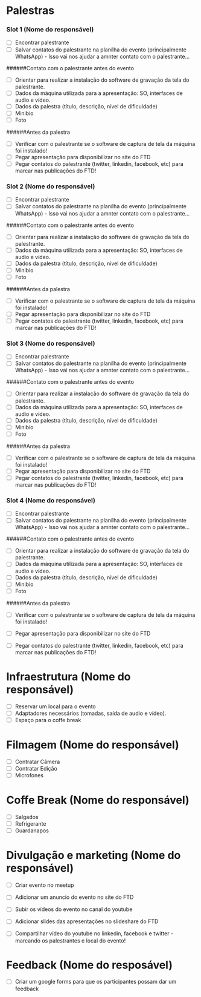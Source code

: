 # Palestras

### Slot 1 (Nome do responsável)
- [ ] Encontrar palestrante
- [ ] Salvar contatos do palestrante na planílha do evento (principalmente WhatsApp) - Isso vai nos ajudar a amnter contato com o palestrante...

######Contato com o palestrante antes do evento
- [ ] Orientar para realizar a instalação do software de gravação da tela do palestrante.
- [ ] Dados da máquina utilizada para a apresentação: SO, interfaces de audio e vídeo.
- [ ] Dados da palestra (título, descrição, nível de dificuldade)
- [ ] Minibio
- [ ] Foto

######Antes da palestra
- [ ] Verificar com o palestrante se o software de captura de tela da máquina foi instalado!
- [ ] Pegar apresentação para disponibilizar no site do FTD
- [ ] Pegar contatos do palestrante (twitter, linkedin, facebook, etc) para marcar nas publicações do FTD!

### Slot 2 (Nome do responsável)
- [ ] Encontrar palestrante
- [ ] Salvar contatos do palestrante na planílha do evento (principalmente WhatsApp) - Isso vai nos ajudar a amnter contato com o palestrante...

######Contato com o palestrante antes do evento
- [ ] Orientar para realizar a instalação do software de gravação da tela do palestrante.
- [ ] Dados da máquina utilizada para a apresentação: SO, interfaces de audio e vídeo.
- [ ] Dados da palestra (título, descrição, nível de dificuldade)
- [ ] Minibio
- [ ] Foto

######Antes da palestra
- [ ] Verificar com o palestrante se o software de captura de tela da máquina foi instalado!
- [ ] Pegar apresentação para disponibilizar no site do FTD
- [ ] Pegar contatos do palestrante (twitter, linkedin, facebook, etc) para marcar nas publicações do FTD!

### Slot 3 (Nome do responsável)
- [ ] Encontrar palestrante
- [ ] Salvar contatos do palestrante na planílha do evento (principalmente WhatsApp) - Isso vai nos ajudar a amnter contato com o palestrante...

######Contato com o palestrante antes do evento
- [ ] Orientar para realizar a instalação do software de gravação da tela do palestrante.
- [ ] Dados da máquina utilizada para a apresentação: SO, interfaces de audio e vídeo.
- [ ] Dados da palestra (título, descrição, nível de dificuldade)
- [ ] Minibio
- [ ] Foto

######Antes da palestra
- [ ] Verificar com o palestrante se o software de captura de tela da máquina foi instalado!
- [ ] Pegar apresentação para disponibilizar no site do FTD
- [ ] Pegar contatos do palestrante (twitter, linkedin, facebook, etc) para marcar nas publicações do FTD!

### Slot 4 (Nome do responsável)
- [ ] Encontrar palestrante
- [ ] Salvar contatos do palestrante na planílha do evento (principalmente WhatsApp) - Isso vai nos ajudar a amnter contato com o palestrante...

######Contato com o palestrante antes do evento
- [ ] Orientar para realizar a instalação do software de gravação da tela do palestrante.
- [ ] Dados da máquina utilizada para a apresentação: SO, interfaces de audio e vídeo.
- [ ] Dados da palestra (título, descrição, nível de dificuldade)
- [ ] Minibio
- [ ] Foto

######Antes da palestra
- [ ] Verificar com o palestrante se o software de captura de tela da máquina foi instalado!
- [ ] Pegar apresentação para disponibilizar no site do FTD
- [ ] Pegar contatos do palestrante (twitter, linkedin, facebook, etc) para marcar nas publicações do FTD!


# Infraestrutura (Nome do responsável)
- [ ] Reservar um local para o evento
- [ ] Adaptadores necessários (tomadas, saída de audio e vídeo).
- [ ] Espaço para o coffe break

# Filmagem (Nome do responsável)
- [ ] Contratar Câmera
- [ ] Contratar Edição
- [ ] Microfones

# Coffe Break (Nome do responsável)
- [ ] Salgados
- [ ] Refrigerante
- [ ] Guardanapos

# Divulgação e marketing (Nome do responsável)
 - [ ] Criar evento no meetup
 - [ ] Adicionar um anuncio do evento no site do FTD
 - [ ] Subir os vídeos do evento no canal do youtube
 - [ ] Adicionar slides das apresentações no slideshare do FTD
 - [ ] Compartilhar vídeo do youtube no linkedin, facebook e twitter - marcando os palestrantes e local do evento!


# Feedback (Nome do resposável)
- [ ] Criar um google forms para que os participantes possam dar um feedback
